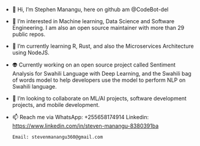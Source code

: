 - 👋 Hi, I’m Stephen Manangu, here on github am @CodeBot-del
- 👀 I’m interested in Machine learning, Data Science and Software Engineering. I am also 
     an open source maintainer with more than 29 public repos. 
- 🌱 I’m currently learning R, Rust, and also the Microservices Architecture using NodeJS.
- 👽 Currently working on an open source project called Sentiment Analysis for Swahili Language with Deep Learning, 
     and the Swahili bag of words model to help developers use the model to perform NLP on Swahili language.
- 💞️ I’m looking to collaborate on ML/AI projects, software development projects, and mobile development.

- 📫 Reach me via 
      WhatsApp: +255658174914
      Linkedin: https://www.linkedin.com/in/steven-manangu-8380391ba

      Email: stevenmanangu360@gmail.com

<!---
CodeBot-del/CodeBot-del is a ✨ special ✨ repository because its `README.md` (this file) appears on your GitHub profile.
You can click the Preview link to take a look at your changes.
--->
